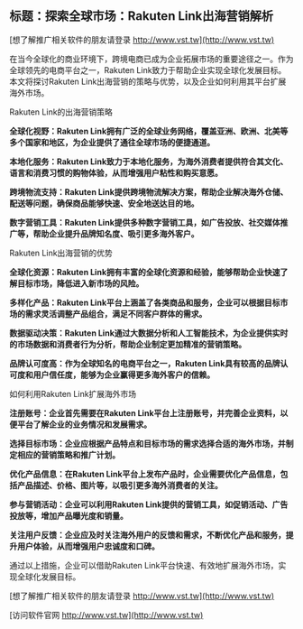 ## **标题：探索全球市场：Rakuten Link出海营销解析**

[想了解推广相关软件的朋友请登录 http://www.vst.tw](http://www.vst.tw)

在当今全球化的商业环境下，跨境电商已成为企业拓展市场的重要途径之一。作为全球领先的电商平台之一，Rakuten Link致力于帮助企业实现全球化发展目标。本文将探讨Rakuten Link出海营销的策略与优势，以及企业如何利用其平台扩展海外市场。

Rakuten Link的出海营销策略

**全球化视野：Rakuten Link拥有广泛的全球业务网络，覆盖亚洲、欧洲、北美等多个国家和地区，为企业提供了通往全球市场的便捷通道。**

**本地化服务：Rakuten Link致力于本地化服务，为海外消费者提供符合其文化、语言和消费习惯的购物体验，从而增强用户粘性和购买意愿。**

**跨境物流支持：Rakuten Link提供跨境物流解决方案，帮助企业解决海外仓储、配送等问题，确保商品能够快速、安全地送达目的地。**

**数字营销工具：Rakuten Link提供多种数字营销工具，如广告投放、社交媒体推广等，帮助企业提升品牌知名度、吸引更多海外客户。**

Rakuten Link出海营销的优势

**全球化资源：Rakuten Link拥有丰富的全球化资源和经验，能够帮助企业快速了解目标市场，降低进入新市场的风险。**

**多样化产品：Rakuten Link平台上涵盖了各类商品和服务，企业可以根据目标市场的需求灵活调整产品组合，满足不同客户群体的需求。**

**数据驱动决策：Rakuten Link通过大数据分析和人工智能技术，为企业提供实时的市场数据和消费者行为分析，帮助企业制定更加精准的营销策略。**

**品牌认可度高：作为全球知名的电商平台之一，Rakuten Link具有较高的品牌认可度和用户信任度，能够为企业赢得更多海外客户的信赖。**

如何利用Rakuten Link扩展海外市场

**注册账号：企业首先需要在Rakuten Link平台上注册账号，并完善企业资料，以便平台了解企业的业务情况和发展需求。**

**选择目标市场：企业应根据产品特点和目标市场的需求选择合适的海外市场，并制定相应的营销策略和推广计划。**

**优化产品信息：在Rakuten Link平台上发布产品时，企业需要优化产品信息，包括产品描述、价格、图片等，以吸引更多海外消费者的关注。**

**参与营销活动：企业可以利用Rakuten Link提供的营销工具，如促销活动、广告投放等，增加产品曝光度和销量。**

**关注用户反馈：企业应及时关注海外用户的反馈和需求，不断优化产品和服务，提升用户体验，从而增强用户忠诚度和口碑。**

通过以上措施，企业可以借助Rakuten Link平台快速、有效地扩展海外市场，实现全球化发展目标。

[想了解推广相关软件的朋友请登录 http://www.vst.tw](http://www.vst.tw)


[访问软件官网 http://www.vst.tw](http://www.vst.tw)
